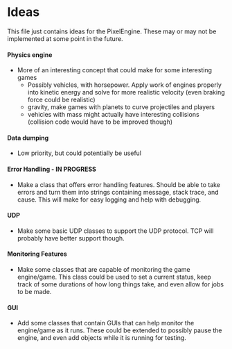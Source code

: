 # Ideas

This file just contains ideas for the PixelEngine. These may or may not be implemented at some point in the future.

#### Physics engine

- More of an interesting concept that could make for some interesting games
  - Possibly vehicles, with horsepower. Apply work of engines properly into kinetic energy and solve for more realistic velocity (even braking force could be realistic)
  - gravity, make games with planets to curve projectiles and players
  - vehicles with mass might actually have interesting collisions (collision code would have to be improved though)

#### Data dumping

- Low priority, but could potentially be useful

#### Error Handling - IN PROGRESS

- Make a class that offers error handling features. Should be able to take errors and turn them into strings containing message, stack trace, and cause. This will make for easy logging and help with debugging.

#### UDP

- Make some basic UDP classes to support the UDP protocol. TCP will probably have better support though.

#### Monitoring Features

- Make some classes that are capable of monitoring the game engine/game. This class could be used to set a current status, keep track of some durations of how long things take, and even allow for jobs to be made.

#### GUI

- Add some classes that contain GUIs that can help monitor the engine/game as it runs. These could be extended to possibly pause the engine, and even add objects while it is running for testing.
